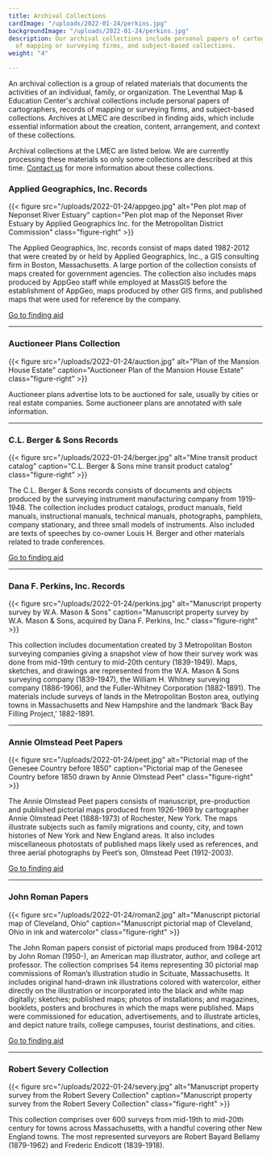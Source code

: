 ```yaml
---
title: Archival Collections
cardImage: "/uploads/2022-01-24/perkins.jpg"
backgroundImage: "/uploads/2022-01-24/perkins.jpg"
description: Our archival collections include personal papers of cartographers, records
  of mapping or surveying firms, and subject-based collections.
weight: "4"

---
```

An archival collection is a group of related materials that documents the activities of an individual, family, or organization. The Leventhal Map & Education Center's archival collections include personal papers of cartographers, records of mapping or surveying firms, and subject-based collections. Archives at LMEC are described in finding aids, which include essential information about the creation, content, arrangement, and context of these collections.

Archival collections at the LMEC are listed below. We are currently processing these materials so only some collections are described at this time. [Contact us](/research/#ask-librarian) for more information about these collections.

### Applied Geographics, Inc. Records

{{< figure src="/uploads/2022-01-24/appgeo.jpg" alt="Pen plot map of Neponset River Estuary" caption="Pen plot map of the Neponset River Estuary by Applied Geographics Inc. for the Metropolitan District Commission" class="figure-right" >}}

The Applied Geographics, Inc. records consist of maps dated 1982-2012 that were created by or held by Applied Geographics, Inc., a GIS consulting firm in Boston, Massachusetts. A large portion of the collection consists of maps created for government agencies. The collection also includes maps produced by AppGeo staff while employed at MassGIS before the establishment of AppGeo, maps produced by other GIS firms, and published maps that were used for reference by the company.

<a href="https://archives.bpl.org/repositories/2/resources/152" class="btn btn-primary-outline btn-xs"><i class="fas fa-passport me-2"></i> Go to finding aid</a>

***

### Auctioneer Plans Collection

{{< figure src="/uploads/2022-01-24/auction.jpg" alt="Plan of the Mansion House Estate" caption="Auctioneer Plan of the Mansion House Estate" class="figure-right" >}}

Auctioneer plans advertise lots to be auctioned for sale, usually by cities or real estate companies. Some auctioneer plans are annotated with sale information.

***

### C.L. Berger & Sons Records

{{< figure src="/uploads/2022-01-24/berger.jpg" alt="Mine transit product catalog" caption="C.L. Berger & Sons mine transit product catalog" class="figure-right" >}}

The C.L. Berger & Sons records consists of documents and objects produced by the surveying instrument manufacturing company from 1919-1948. The collection includes product catalogs, product manuals, field manuals, instructional manuals, technical manuals, photographs, pamphlets, company stationary, and three small models of instruments. Also included are texts of speeches by co-owner Louis H. Berger and other materials related to trade conferences.

<a href="https://archives.bpl.org/repositories/2/resources/147" class="btn btn-primary-outline btn-xs"><i class="fas fa-passport me-2"></i> Go to finding aid</a>

***

### Dana F. Perkins, Inc. Records

{{< figure src="/uploads/2022-01-24/perkins.jpg" alt="Manuscript property survey by W.A. Mason & Sons" caption="Manuscript property survey by W.A. Mason & Sons, acquired by Dana F. Perkins, Inc." class="figure-right" >}}

This collection includes documentation created by 3 Metropolitan Boston surveying companies giving a snapshot view of how their survey work was done from mid-19th century to mid-20th century (1839-1949). Maps, sketches, and drawings are represented from the W.A. Mason & Sons surveying company (1839-1947), the William H. Whitney surveying company (1886-1906), and the Fuller-Whitney Corporation (1882-1891). The materials include surveys of lands in the Metropolitan Boston area, outlying towns in Massachusetts and New Hampshire and the landmark ‘Back Bay Filling Project,’ 1882-1891.

***

### Annie Olmstead Peet Papers

{{< figure src="/uploads/2022-01-24/peet.jpg" alt="Pictorial map of the Genesee Country before 1850" caption="Pictorial map of the Genesee Country before 1850 drawn by Annie Olmstead Peet" class="figure-right" >}}

The Annie Olmstead Peet papers consists of manuscript, pre-production and published pictorial maps produced from 1926-1969 by cartographer Annie Olmstead Peet (1888-1973) of Rochester, New York. The maps illustrate subjects such as family migrations and county, city, and town histories of New York and New England areas. It also includes miscellaneous photostats of published maps likely used as references, and three aerial photographs by Peet’s son, Olmstead Peet (1912-2003).

<a href="https://archives.bpl.org/repositories/2/resources/144" class="btn btn-primary-outline btn-xs"><i class="fas fa-passport me-2"></i> Go to finding aid</a>

***

### John Roman Papers

{{< figure src="/uploads/2022-01-24/roman2.jpg" alt="Manuscript pictorial map of Cleveland, Ohio" caption="Manuscript pictorial map of Cleveland, Ohio in ink and watercolor" class="figure-right" >}}

The John Roman papers consist of pictorial maps produced from 1984-2012 by John Roman (1950-), an American map illustrator, author, and college art professor. The collection comprises 54 items representing 30 pictorial map commissions of Roman’s illustration studio in Scituate, Massachusetts. It includes original hand-drawn ink illustrations colored with watercolor, either directly on the illustration or incorporated into the black and white map digitally; sketches; published maps; photos of installations; and magazines, booklets, posters and brochures in which the maps were published. Maps were commissioned for education, advertisements, and to illustrate articles, and depict nature trails, college campuses, tourist destinations, and cities.

<a href="https://archives.bpl.org/repositories/2/resources/151" class="btn btn-primary-outline btn-xs"><i class="fas fa-passport me-2"></i> Go to finding aid</a>

***

### Robert Severy Collection

{{< figure src="/uploads/2022-01-24/severy.jpg" alt="Manuscript property survey from the Robert Severy Collection" caption="Manuscript property survey from the Robert Severy Collection" class="figure-right" >}}

This collection comprises over 600 surveys from mid-19th to mid-20th century for towns across Massachusetts, with a handful covering other New England towns. The most represented surveyors are Robert Bayard Bellamy (1879-1962) and Frederic Endicott (1839-1918).